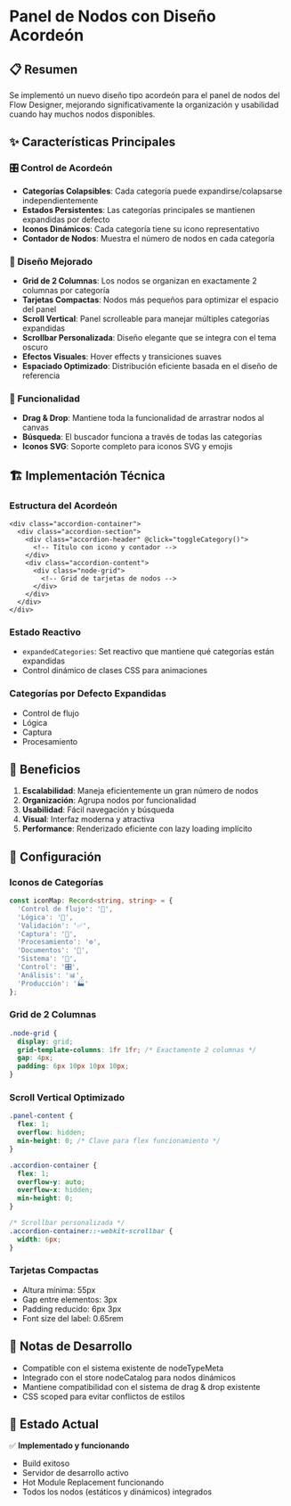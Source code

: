 # Panel de Nodos con Diseño Acordeón

## 📋 Resumen
Se implementó un nuevo diseño tipo acordeón para el panel de nodos del Flow Designer, mejorando significativamente la organización y usabilidad cuando hay muchos nodos disponibles.

## ✨ Características Principales

### 🎛️ Control de Acordeón
- **Categorías Colapsibles**: Cada categoría puede expandirse/colapsarse independientemente
- **Estados Persistentes**: Las categorías principales se mantienen expandidas por defecto
- **Iconos Dinámicos**: Cada categoría tiene su icono representativo
- **Contador de Nodos**: Muestra el número de nodos en cada categoría

### 🎨 Diseño Mejorado
- **Grid de 2 Columnas**: Los nodos se organizan en exactamente 2 columnas por categoría
- **Tarjetas Compactas**: Nodos más pequeños para optimizar el espacio del panel
- **Scroll Vertical**: Panel scrolleable para manejar múltiples categorías expandidas
- **Scrollbar Personalizada**: Diseño elegante que se integra con el tema oscuro
- **Efectos Visuales**: Hover effects y transiciones suaves
- **Espaciado Optimizado**: Distribución eficiente basada en el diseño de referencia

### 📱 Funcionalidad
- **Drag & Drop**: Mantiene toda la funcionalidad de arrastrar nodos al canvas
- **Búsqueda**: El buscador funciona a través de todas las categorías
- **Iconos SVG**: Soporte completo para iconos SVG y emojis

## 🏗️ Implementación Técnica

### Estructura del Acordeón
```vue
<div class="accordion-container">
  <div class="accordion-section">
    <div class="accordion-header" @click="toggleCategory()">
      <!-- Título con icono y contador -->
    </div>
    <div class="accordion-content">
      <div class="node-grid">
        <!-- Grid de tarjetas de nodos -->
      </div>
    </div>
  </div>
</div>
```

### Estado Reactivo
- `expandedCategories`: Set reactivo que mantiene qué categorías están expandidas
- Control dinámico de clases CSS para animaciones

### Categorías por Defecto Expandidas
- Control de flujo
- Lógica  
- Captura
- Procesamiento

## 🎯 Beneficios

1. **Escalabilidad**: Maneja eficientemente un gran número de nodos
2. **Organización**: Agrupa nodos por funcionalidad
3. **Usabilidad**: Fácil navegación y búsqueda
4. **Visual**: Interfaz moderna y atractiva
5. **Performance**: Renderizado eficiente con lazy loading implícito

## 🔧 Configuración

### Iconos de Categorías
```typescript
const iconMap: Record<string, string> = {
  'Control de flujo': '🔀',
  'Lógica': '🧠', 
  'Validación': '✅',
  'Captura': '📝',
  'Procesamiento': '⚙️',
  'Documentos': '📄',
  'Sistema': '🔧',
  'Control': '🎛️',
  'Análisis': '📊',
  'Producción': '🏭'
};
```

### Grid de 2 Columnas
```css
.node-grid {
  display: grid;
  grid-template-columns: 1fr 1fr; /* Exactamente 2 columnas */
  gap: 4px;
  padding: 6px 10px 10px 10px;
}
```

### Scroll Vertical Optimizado
```css
.panel-content {
  flex: 1;
  overflow: hidden;
  min-height: 0; /* Clave para flex funcionamiento */
}

.accordion-container {
  flex: 1;
  overflow-y: auto;
  overflow-x: hidden;
  min-height: 0;
}

/* Scrollbar personalizada */
.accordion-container::-webkit-scrollbar {
  width: 6px;
}
```

### Tarjetas Compactas
- Altura mínima: 55px
- Gap entre elementos: 3px
- Padding reducido: 6px 3px
- Font size del label: 0.65rem

## 📝 Notas de Desarrollo

- Compatible con el sistema existente de nodeTypeMeta
- Integrado con el store nodeCatalog para nodos dinámicos
- Mantiene compatibilidad con el sistema de drag & drop existente
- CSS scoped para evitar conflictos de estilos

## 🚀 Estado Actual
✅ **Implementado y funcionando**
- Build exitoso
- Servidor de desarrollo activo
- Hot Module Replacement funcionando
- Todos los nodos (estáticos y dinámicos) integrados
